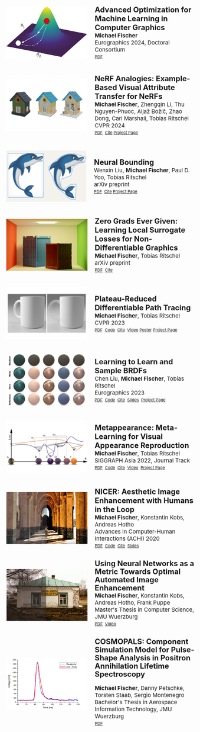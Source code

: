 <ul>

  <li style="display: flex; justify-content: left; align-items: center; margin: 0 0 0 -38px;">
    <img src='/assets/images/news/200x200/egdc24.png' style="height: 140px; width: 220px;"/>
    <p style="margin: 0 0 0 20px;"> <span style="font-size: 20px;"><b>Advanced Optimization for Machine Learning in Computer Graphics</b></span>
    <br style="display: block; margin-top: -3px">
    <span style="font-size: 15px;">
          <b>Michael Fischer</b>
      </span> <br>
      <span style="font-size: 15px;">Eurographics 2024, Doctoral Consortium<br></span>
      <span style="font-size: 11px;">
        <a class="mybutton" href="/assets/EG24_DCSubmission.pdf">PDF</a>&nbsp;
      </span> </p>
  </li>  

  <li style="display: flex; justify-content: left; align-items: center; margin: 40px 0 0 -38px;">
    <img src='/assets/images/nerf_analogies/nerfanalogies_thumb1.png' style="height: 140px; width: 220px;"/>
    <p style="margin: 0 0 0 20px;"> <span style="font-size: 20px;"><b> NeRF Analogies: Example-Based Visual Attribute Transfer for NeRFs </b></span>
    <br style="display: block; margin-top: -3px">
    <span style="font-size: 15px;">
          <b>Michael Fischer</b>,
          <a style="text-decoration:none; color:inherit;" href="https://scholar.google.com/citations?user=Nxc2RbQAAAAJ&hl=en&oi=ao">Zhengqin Li</a>,
          <a style="text-decoration:none; color:inherit;" href="https://www.monkeyoverflow.com/">Thu Nguyen-Phuoc</a>,
          <a style="text-decoration:none; color:inherit;" href="https://aljazbozic.github.io/">Aljaž Božič</a>,
          <a style="text-decoration:none; color:inherit;" href="http://flycooler.com/">Zhao Dong</a>,
          <a style="text-decoration:none; color:inherit;" href="https://scholar.google.com/citations?user=xWD7ZRkAAAAJ&hl=en">Carl Marshall</a>,
          <a style="text-decoration:none; color:inherit;" href="https://www.homepages.ucl.ac.uk/~ucactri/">Tobias Ritschel</a>
      </span> <br>
      <span style="font-size: 15px;">CVPR 2024<br></span>
      <span style="font-size: 11px;">
        <a class="mybutton" href="https://arxiv.org/abs/2402.08622">PDF</a>&nbsp;
        <a class="mybutton" href="https://scholar.google.com/scholar?hl=en&as_sdt=0%2C5&q=https%3A%2F%2Farxiv.org%2Fabs%2F2402.08622&btnG=">Cite</a>
        <a class="mybutton" href="/nerf_analogies">Project Page</a>
      </span> </p>
  </li>  

  <li style="display: flex; justify-content: left; align-items: center; margin: 40px 0 0 -38px;">
    <img src='/assets/images/neuralbounding/neuralbounding.png' style="height: 140px; width: 220px;"/>
    <p style="margin: 0 0 0 20px;"> <span style="font-size: 20px;"><b>Neural Bounding</b></span>
    <br style="display: block; margin-top: -3px">
    <span style="font-size: 15px;">
          <a style="text-decoration:none; color:inherit;" href="https://wenxin-liu.github.io/">Wenxin Liu</a>,
          <b>Michael Fischer</b>,
          <a style="text-decoration:none; color:inherit;" href="https://www.bbk.ac.uk/our-staff/profile/9207488/paul-yoo">Paul D. Yoo</a>,
          <a style="text-decoration:none; color:inherit;" href="https://www.homepages.ucl.ac.uk/~ucactri/">Tobias Ritschel</a>
      </span> <br>
      <span style="font-size: 15px;">arXiv preprint<br></span>
      <span style="font-size: 11px;">
        <a class="mybutton" href="https://arxiv.org/abs/2310.06822">PDF</a>&nbsp;
        <a class="mybutton" href="https://scholar.google.com/scholar?hl=en&as_sdt=0%2C5&q=https%3A%2F%2Farxiv.org%2Fabs%2F2310.06822&btnG=">Cite</a>
        <a class="mybutton" href="https://wenxin-liu.github.io/neural_bounding/">Project Page</a>
      </span> </p>
  </li>

  <li style="display: flex; justify-content: left; align-items: center; margin: 40px 0 0 -38px;">
    <img src='/assets/images/zerograds/thumbnail3.png' style="height: 140px; width: 220px;"/>
    <p style="margin: 0 0 0 20px;"> <span style="font-size: 20px;"><b>Zero Grads Ever Given: Learning Local Surrogate Losses for Non-Differentiable Graphics</b></span>
    <br style="display: block; margin-top: -3px">
    <span style="font-size: 15px;"><b>Michael Fischer</b>,
          <a style="text-decoration:none; color:inherit;" href="https://www.homepages.ucl.ac.uk/~ucactri/">Tobias Ritschel</a>
      </span> <br>
      <span style="font-size: 15px;">arXiv preprint<br></span>
      <span style="font-size: 11px;">
        <a class="mybutton" href="https://arxiv.org/abs/2308.05739">PDF</a>&nbsp;
        <a class="mybutton" href="https://scholar.google.com/scholar?hl=en&as_sdt=0%2C5&q=https%3A%2F%2Farxiv.org%2Fabs%2F2308.05739&btnG=">Cite</a>&nbsp;
      </span> </p>
  </li>

  <li style="display: flex; justify-content: left; align-items: center; margin: 40px 0 0 -38px;">
    <img src='/assets/images/prdpt/thumbnail.png' style="height: 140px; width: 220px;"/>
    <p style="margin: 0 0 0 20px;"> <span style="font-size: 20px;"><b>Plateau-Reduced Differentiable Path Tracing</b></span> <br>
      <span style="font-size: 15px;"><b>Michael Fischer</b>,
          <a style="text-decoration:none; color:inherit;" href="https://www.homepages.ucl.ac.uk/~ucactri/">Tobias Ritschel</a>
      </span> <br>
      <span style="font-size: 15px;">CVPR 2023<br></span>
      <span style="font-size: 11px;">
        <a class="mybutton" href="https://arxiv.org/abs/2211.17263">PDF</a>&nbsp;
        <a class="mybutton" href="https://github.com/mfischer-ucl/prdpt">Code</a>&nbsp;
        <a class="mybutton" href="https://scholar.google.com/scholar?hl=en&as_sdt=0%2C5&q=https%3A%2F%2Farxiv.org%2Fabs%2F2211.17263&btnG=">Cite</a>&nbsp;
        <a class="mybutton" href="https://youtu.be/KJlJbqJ4wwY">Video</a>
        <a class="mybutton" href="/assets/prdpt_poster.pdf">Poster</a>
        <a class="mybutton" href="/prdpt">Project Page</a>
      </span>
    </p>
  </li>

  <li style="display: flex; justify-content: left; align-items: center; margin: 40px 0 0 -38px;">
    <img src='/assets/images/learning2learn/thumbnail.png' style="height: 140px; width: 220px;"/>
    <p style="margin: 0 0 0 20px;"> <span style="font-size: 20px;"><b>Learning to Learn and Sample BRDFs</b></span> <br>
      <span style="font-size: 15px;"><a style="text-decoration:none; color:inherit;" href="https://ryushinn.github.io/">Chen Liu</a>, <b>Michael Fischer</b>,
          <a style="text-decoration:none; color:inherit;" href="https://www.homepages.ucl.ac.uk/~ucactri/">Tobias Ritschel</a>
      </span> <br>
      <span style="font-size: 15px;">Eurographics 2023<br></span>
      <span style="font-size: 11px;">
        <a class="mybutton" href="https://arxiv.org/abs/2210.03510">PDF</a>&nbsp;
        <a class="mybutton" href="https://github.com/ryushinn/meta-sampling">Code</a>&nbsp;
        <a class="mybutton" href="https://scholar.google.com/scholar?hl=en&as_sdt=0%2C5&q=https%3A%2F%2Farxiv.org%2Fabs%2F2210.03510&btnG=">Cite</a>&nbsp;
        <a class="mybutton" href="https://ryushinn.github.io/assets/publications/metasampling/slide_metasampling.pdf">Slides</a>&nbsp;
        <a class="mybutton" href="https://ryushinn.github.io/metasampling">Project Page</a>&nbsp;
      </span>
    </p>
  </li>

  <li style="display: flex; justify-content: left; align-items: center; margin: 40px 0 0 -38px;">
      <img src='/assets/images/metappearance/thumbnail.png' style="height: 140px; width: 220px;"/>
      <p style="margin: 0 0 0 20px;"> <span style="font-size: 20px;"><b>Metappearance: Meta-Learning for Visual Appearance Reproduction</b></span> <br>
        <span style="font-size: 15px;"><b>Michael Fischer</b>,
            <a style="text-decoration:none; color:inherit;" href="https://www.homepages.ucl.ac.uk/~ucactri/">Tobias Ritschel</a>
        </span> <br>
        <span style="font-size: 15px;">SIGGRAPH Asia 2022, Journal Track<br></span>
        <span style="font-size: 11px;">
          <a class="mybutton" href="https://arxiv.org/abs/2204.08993">PDF</a>&nbsp;
          <a class="mybutton" href="https://github.com/mfischer-ucl/metappearance">Code</a>&nbsp;
          <a class="mybutton" href="https://github.com/mfischer-ucl/metappearance#citation">Cite</a>&nbsp;
          <a class="mybutton" href="https://youtu.be/6wTf9vAbfTM">Video</a>&nbsp;
          <a class="mybutton" href="/metappearance">Project Page</a>
        </span>
      </p>
  </li>

  <li style="display: flex; justify-content: left; align-items: center; margin: 40px 0 0 -38px;">
    <img src='/assets/images/nicer_thumb2.png' style="height: 140px; width: 220px;"/>
    <p style="margin: 0 0 0 20px;"> <span style="font-size: 20px;"><b>NICER: Aesthetic Image Enhancement with Humans in the Loop</b></span> <br>
      <span style="font-size: 15px;"><b>Michael Fischer</b>,
        <a style="text-decoration:none; color:inherit;" href="https://www.informatik.uni-wuerzburg.de/datascience/staff/kobs">Konstantin Kobs</a>,
        <a style="text-decoration:none; color:inherit;" href="https://www.informatik.uni-wuerzburg.de/datascience/staff/hotho">Andreas Hotho</a>
      </span> <br>
      <span style="font-size: 15px;">Advances in Computer-Human Interactions (ACHI) 2020 <br></span>
      <span style="font-size: 11px;">
        <a class="mybutton" href="https://arxiv.org/abs/2012.01778">PDF</a>&nbsp;
        <a class="mybutton" href="https://github.com/mr-Mojo/NICER">Code</a>&nbsp;
        <a class="mybutton" href="https://github.com/mr-Mojo/NICER#bibtex">Cite</a>&nbsp;
        <a class="mybutton" href="https://pdfs.semanticscholar.org/cfd1/c8d27b6b2d729ff6cd06c07726c1a1adc1b9.pdf">Slides</a>
      </span>
    </p>
  </li>

  <li style="display: flex; justify-content: left; align-items: center; margin: 40px 0 0 -38px;">
    <img src='/assets/images/thumb_msc2.png' style="height: 140px; width: 220px;"/>
    <p style="margin: 0 0 0 20px;"> <span style="font-size: 20px; display: block; margin-top: -10px; line-height: 22px"><b>Using Neural Networks as a Metric Towards Optimal Automated Image Enhancement</b></span>
    <span style="font-size: 15px;"><b>Michael Fischer</b>,
      <a style="text-decoration:none; color:inherit;" href="https://www.informatik.uni-wuerzburg.de/datascience/staff/kobs">Konstantin Kobs</a>,
      <a style="text-decoration:none; color:inherit;" href="https://www.informatik.uni-wuerzburg.de/datascience/staff/hotho">Andreas Hotho</a>,
      <a style="text-decoration:none; color:inherit;" href="https://www.informatik.uni-wuerzburg.de/is/mitarbeiter/puppe-frank">Frank Puppe</a>
    </span> <br>
    <span style="font-size: 15px;">Master's Thesis in Computer Science, JMU Wuerzburg</span> <br>
    <span style="font-size: 11px;">
      <a class="mybutton" href="/assets/msc_thesis.pdf" download="msc_michaelFischer.pdf">PDF</a>&nbsp;
      <a class="mybutton" href="https://www.youtube.com/watch?v=7DkAy7NYcu0">Video</a>
    </span> </p>
  </li>

  <li style="display: flex; justify-content: left; align-items: center; margin: 40px 0 0 -38px;">
    <img src='/assets/images/thumb_bsc.png' style="height: 140px; width: 220px;"/>
    <p style="margin: 0 0 0 20px;"> <span style="font-size: 20px; display: block; margin-top: -10px; line-height: 22px"><b>COSMOPALS: Component Simulation Model for Pulse-Shape Analysis in Positron Annihilation Lifetime Spectroscopy</b></span>
    <br style="display: block; margin-top: -3px">
    <span style="font-size: 15px;"><b>Michael Fischer</b>,
      Danny Petschke,
      <a style="text-decoration:none; color:inherit;" href="https://www.chemie.uni-wuerzburg.de/matsyn/mitarbeiter/wissenschaftliches-personal/dr-habil-torsten-em-staab/">Torsten Staab</a>,
      <a style="text-decoration:none; color:inherit;" href="https://www.informatik.uni-wuerzburg.de/aerospaceinfo/mitarbeiter/montenegro/">Sergio Montenegro</a></span>
    <br style="display: block; margin-top: -3px">
    <span style="font-size: 15px;">Bachelor's Thesis in Aerospace Information Technology, JMU Wuerzburg</span>
    <br style="display: block; margin-top: -3px">
    <span style="font-size: 11px;">
      <a class="mybutton" href="/assets/bsc_thesis.pdf" download="bsc_michaelFischer.pdf">PDF</a>
    </span> </p>
  </li>
</ul>